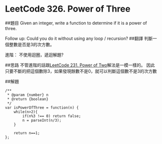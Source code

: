 ﻿# LeetCode 326. Power of Three

##題目
Given an integer, write a function to determine if it is a power of three.

Follow up:
Could you do it without using any loop / recursion?
##翻譯
判斷一個整數是否是3的次方數。

進階：
不使用迴圈，遞迴解題?
    
##思路
不管進階的話跟[LeetCode 231. Power of Two](questions/231md.md)解法是一模一樣的。
因此只要不斷的把這個數除3，如果發現餘數不是0，就可以判斷這個數不是3的次方數

##解題
```
/**
 * @param {number} n
 * @return {boolean}
 */
var isPowerOfThree = function(n) {
    while(n>2){
        if(n%3 !== 0) return false;
        n = parseInt(n/3);
    }
    
    return n==1;
};
```